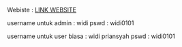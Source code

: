 Webiste : [LINK WEBSITE](http://widipriansyah.000webhostapp.com) 

username untuk admin : widi
pswd     : widi0101

username untuk user biasa : widi priansyah
pswd  : widi0101
